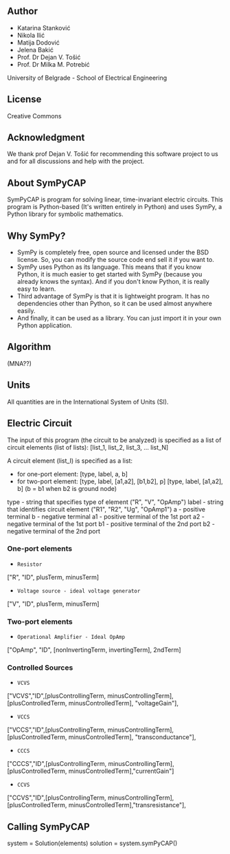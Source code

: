 ##  Author  

* Katarina Stanković
* Nikola Ilić
* Matija Dodović
* Jelena Bakić
* Prof. Dr Dejan V. Tošić
* Prof. Dr Milka M. Potrebić

University of Belgrade - School of Electrical Engineering

## License  

Creative Commons

## Acknowledgment 

We thank prof Dejan V. Tošić for recommending this software project to us and for all discussions and help with the project.

## About SymPyCAP 

SymPyCAP is program for solving linear, time-invariant electric circuits. This program is Python-based 
(It's written entirely in Python) and uses SymPy, a Python library for symbolic mathematics.

## Why SymPy?  

* SymPy is completely free, open source and licensed under the BSD license. So, you can modify the 
source code end sell it if you want to.
* SymPy uses Python as its language. This means that if you
know Python, it is much easier to get started with SymPy (because you already knows the syntax). 
And if you don't know Python, it is really easy to learn. 
* Third advantage of SymPy is that it is lightweight program. It has no dependencies other than Python,
so it can be used almost anywhere easily. 
* And finally, it can be used as a library. You can just import it in your own Python application.

## Algorithm 

(MNA??)

##   Units   

All quantities are in the International System of Units (SI).

## Electric Circuit  

The input of this program (the circuit to be analyzed) is specified as a list of circuit elements (list
 of lists):
[list_1, list_2, list_3, ... list_N]

A circuit element (list_I) is specified as a list:
* for one-port element: [type, label, a, b] 
* for two-port element: [type, label, [a1,a2], [b1,b2], p]
                        [type, label, [a1,a2], b] (b = b1 when b2 is ground node)
                        

type - string that specifies type of element ("R", "V", "OpAmp")
label - string that identifies circuit element ("R1", "R2", "Ug", "OpAmp1")
a - positive terminal
b - negative terminal
a1 - positive terminal of the 1st port
a2 - negative terminal of the 1st port
b1 - positive terminal of the 2nd port
b2 - negative terminal of the 2nd port
 
### One-port elements 

* `Resistor`

["R", "ID", plusTerm, minusTerm]

* `Voltage source - ideal voltage generator`

["V", "ID", plusTerm, minusTerm]

### Two-port elements 

* `Operational Amplifier - Ideal OpAmp`

["OpAmp", "ID", [nonInvertingTerm, invertingTerm], 2ndTerm]

### Controlled Sources 

* `VCVS`

["VCVS","ID",[plusControllingTerm, minusControllingTerm],[plusControlledTerm, minusControlledTerm], "voltageGain"],

* `VCCS`

["VCCS","ID",[plusControllingTerm, minusControllingTerm],[plusControlledTerm, minusControlledTerm], "transconductance"],

* `CCCS`

["CCCS","ID",[plusControllingTerm, minusControllingTerm],[plusControlledTerm, minusControlledTerm],"currentGain"]

* `CCVS`

["CCVS","ID",[plusControllingTerm, minusControllingTerm],[plusControlledTerm, minusControlledTerm],"transresistance"],

## Calling SymPyCAP  

system = Solution(elements)
solution = system.symPyCAP()

